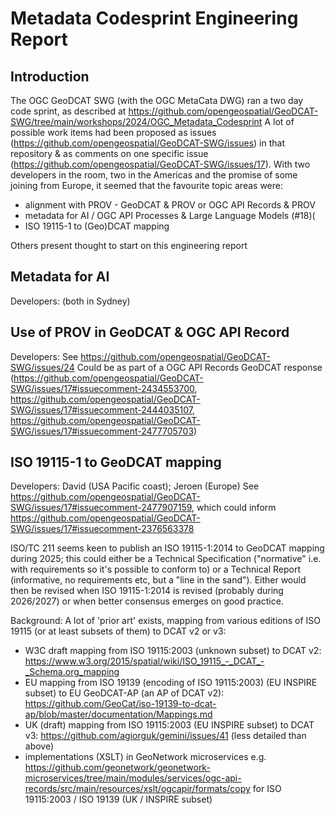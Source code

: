 # Metadata Codesprint Engineering Report
## Introduction
The OGC GeoDCAT SWG (with the OGC MetaCata DWG) ran a two day code sprint, as described at https://github.com/opengeospatial/GeoDCAT-SWG/tree/main/workshops/2024/OGC_Metadata_Codesprint
A lot of possible work items had been proposed as issues (https://github.com/opengeospatial/GeoDCAT-SWG/issues) in that repository & as comments on one specific issue (https://github.com/opengeospatial/GeoDCAT-SWG/issues/17). With two developers in the room, two in the Americas and the promise of some joining from Europe, it seemed that the favourite topic areas were:
* alignment with PROV - GeoDCAT & PROV or OGC API Records & PROV 
* metadata for AI / OGC API Processes & Large Language Models (#18)(
* ISO 19115-1 to (Geo)DCAT mapping 

Others present thought to start on this engineering report
## Metadata for AI
Developers: (both in Sydney)
## Use of PROV in GeoDCAT & OGC API Record
Developers: 
See https://github.com/opengeospatial/GeoDCAT-SWG/issues/24
Could be as part of a OGC API Records GeoDCAT response (https://github.com/opengeospatial/GeoDCAT-SWG/issues/17#issuecomment-2434553700, https://github.com/opengeospatial/GeoDCAT-SWG/issues/17#issuecomment-2444035107, https://github.com/opengeospatial/GeoDCAT-SWG/issues/17#issuecomment-2477705703)

## ISO 19115-1 to GeoDCAT mapping
Developers: David (USA Pacific coast); Jeroen (Europe)
See https://github.com/opengeospatial/GeoDCAT-SWG/issues/17#issuecomment-2477907159, which could inform https://github.com/opengeospatial/GeoDCAT-SWG/issues/17#issuecomment-2376563378

ISO/TC 211 seems keen to publish an ISO 19115-1:2014 to GeoDCAT mapping during 2025; this could either be a Technical Specification ("normative" i.e. with requirements so it's possible to conform to) or a Technical Report (informative, no requirements etc, but a "line in the sand"). Either would then be revised when ISO 19115-1:2014 is revised (probably during 2026/2027) or when better consensus emerges on good practice.

Background:
A lot of 'prior art' exists, mapping from various editions of ISO 19115 (or at least subsets of them) to DCAT v2 or v3:
* W3C draft mapping from ISO 19115:2003 (unknown subset) to DCAT v2: [https://www.w3.org/2015/spatial/wiki/ISO_19115_-_DCAT_-_Schema.org_mapping ](https://www.w3.org/2015/spatial/wiki/ISO_19115_-_DCAT_-_Schema.html)
* EU mapping from ISO 19139 (encoding of ISO 19115:2003) (EU INSPIRE subset) to EU GeoDCAT-AP (an AP of DCAT v2): https://github.com/GeoCat/iso-19139-to-dcat-ap/blob/master/documentation/Mappings.md
* UK (draft) mapping from ISO 19115:2003 (EU INSPIRE subset) to DCAT v3: https://github.com/agiorguk/gemini/issues/41 (less detailed than above)
* implementations (XSLT) in GeoNetwork microservices e.g. https://github.com/geonetwork/geonetwork-microservices/tree/main/modules/services/ogc-api-records/src/main/resources/xslt/ogcapir/formats/copy for ISO 19115:2003 / ISO 19139 (UK / INSPIRE subset)
